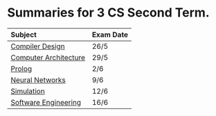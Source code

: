# Summaries for 3 CS Second Term.

| Subject                                             | Exam Date |
|:----------------------------------------------------|:----------|
| [Compiler Design](./Compiler.md)                    | 26/5      |
| [Computer Architecture](./Computer-Architecture.md) | 29/5      |
| [Prolog](./Prolog.md)                               | 2/6       |
| [Neural Networks](./Neural-Networks.md)             | 9/6       |
| [Simulation](./Simulation.md)                       | 12/6      |
| [Software Engineering](./Software-Engineering.md)   | 16/6      |
